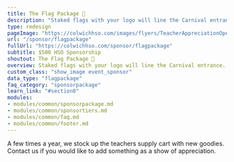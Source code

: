 ```yaml
---
title: The Flag Package 🚩
description: "Staked flags with your logo will line the Carnival entrance. Also includes year round promotion and more!"
type: redesign
pageImage: "https://colwichhso.com/images/flyers/TeacherAppreciationOpenGraph.jpg"
url: "/sponsor/flagpackage"
fullUrl: "https://colwichhso.com/sponsor/flagpackage"
subtitle: $500 HSO Sponsorship
shoutout: The Flag Package 🚩
overview: Staked flags with your logo will line the Carnival entrance. Also includes year round promotion and more!
custom_class: "show_image event_sponsor"
data_type: "flagpackage"
faq_category: "sponsorpackage"
learn_link: "#section0"
modules:
- modules/common/sponsorpackage.md
- modules/common/sponsortiers.md
- modules/common/faq.md
- modules/common/footer.md 
---
```

A few times a year, we stock up the teachers supply cart with new goodies. Contact us if you would like to add something as a show of appreciation.